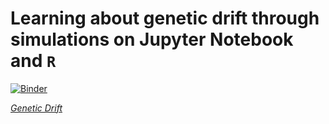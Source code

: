 # Learning about genetic drift through simulations on Jupyter Notebook and `R`
[![Binder](https://mybinder.org/badge_logo.svg)](https://mybinder.org/v2/gh/santiagosnchez/EEB214.git/HEAD?filepath=genetic_drift.ipynb)

[*Genetic Drift*](https://notebooks.gesis.org/binder/jupyter/user/santiagosnchez-eeb214-s5f3ijg9/notebooks/genetic_drift.ipynb)
